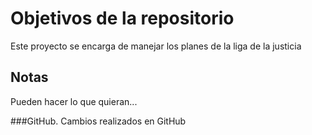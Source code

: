 # Objetivos de la repositorio

Este proyecto se encarga de manejar los planes de la liga de la justicia


## Notas
Pueden hacer lo que quieran...

###GitHub.
Cambios realizados en GitHub
